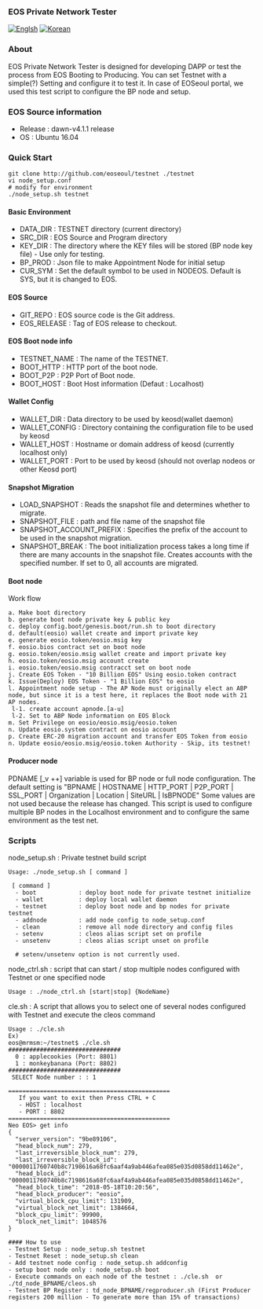 ### EOS Private Network Tester
[![Englsh](https://img.shields.io/badge/language-English-orange.svg)](README.md) [![Korean](https://img.shields.io/badge/language-Korean-blue.svg)](README_kr.md)

### About
EOS Private Network Tester is designed for developing DAPP or  test the process from EOS Booting to Producing.
You can set Testnet with a simple(?) Setting and configure it to test it.
In case of EOSeoul portal, we used this test script to configure the BP node and setup.

### EOS Source information
* Release : dawn-v4.1.1 release
* OS : Ubuntu 16.04

### Quick Start
```
git clone http://github.com/eoseoul/testnet ./testnet
vi node_setup.conf 
# modify for environment
./node_setup.sh testnet
```

#### Basic Environment
- DATA_DIR : TESTNET directory (current directory)
- SRC_DIR  : EOS Source and Program directory
- KEY_DIR  : The directory where the KEY files will be stored (BP node key file) - Use only for testing.
- BP_PROD  : Json file to make Appointment Node for initial setup
- CUR_SYM  : Set the default symbol to be used in NODEOS. Default is SYS, but it is changed to EOS.

#### EOS Source
- GIT_REPO    : EOS source code is the Git address.
- EOS_RELEASE : Tag of EOS release to checkout.

#### EOS Boot node info
- TESTNET_NAME  : The name of the TESTNET.
- BOOT_HTTP     : HTTP port of the boot node.
- BOOT_P2P      : P2P Port of Boot node.
- BOOT_HOST     : Boot Host information (Defaut : Localhost)

#### Wallet Config
- WALLET_DIR    : Data directory to be used by keosd(wallet daemon)
- WALLET_CONFIG : Directory containing the configuration file to be used by keosd
- WALLET_HOST   : Hostname or domain address of keosd (currently localhost only)
- WALLET_PORT   : Port to be used by keosd (should not overlap nodeos or other Keosd port)

#### Snapshot Migration
- LOAD_SNAPSHOT            : Reads the snapshot file and determines whether to migrate.
- SNAPSHOT_FILE            : path and file name of the snapshot file
- SNAPSHOT_ACCOUNT_PREFIX  : Specifies the prefix of the account to be used in the snapshot migration.
- SNAPSHOT_BREAK           : The boot initialization process takes a long time if there are many accounts in the snapshot file. 
                             Creates accounts with the specified number. If set to 0, all accounts are migrated.

#### Boot node
Work flow
```
a. Make boot directory
b. generate boot node private key & public key
c. deploy config.boot/genesis.boot/run.sh to boot directory
d. default(eosio) wallet create and import private key
e. generate eosio.token/eosio.msig key
f. eosio.bios contract set on boot node
g. eosio.token/eosio.msig wallet create and import private key
h. eosio.token/eosio.msig account create
i. eosio.token/eosio.msig contracct set on boot node
j. Create EOS Token - "10 Billion EOS" Using eosio.token contract
k. Issue(Deploy) EOS Token - "1 Billion EOS" to eosio
l. Appointment node setup - The AP Node must originally elect an ABP node, but since it is a test here, it replaces the Boot node with 21 AP nodes.
 l-1. create account apnode.[a-u] 
 l-2. Set to ABP Node information on EOS Block
m. Set Privilege on eosio/eosio.msig/eosio.token
n. Update eosio.system contract on eosio account 
p. Create ERC-20 migration account and transfer EOS Token from eosio
n. Update eosio/eosio.msig/eosio.token Authority - Skip, its testnet!
```

#### Producer node
PDNAME [_v ++] variable is used for BP node or full node configuration.
The default setting is "BPNAME | HOSTNAME | HTTP_PORT | P2P_PORT | SSL_PORT | Organization | Location | SiteURL | IsBPNODE"
Some values are not used because the release has changed.
This script is used to configure multiple BP nodes in the Localhost environment and to configure the same environment as the test net.

### Scripts
node_setup.sh : Private testnet build script
```
Usage: ./node_setup.sh [ command ]

 [ command ]
  - boot            : deploy boot node for private testnet initialize
  - wallet          : deploy local wallet daemon
  - testnet         : deploy boot node and bp nodes for private testnet
  - addnode         : add node config to node_setup.conf
  - clean           : remove all node directory and config files
  - setenv          : cleos alias script set on profile
  - unsetenv        : cleos alias script unset on profile

  # setenv/unsetenv option is not currently used.

```

node_ctrl.sh : script that can start / stop multiple nodes configured with Testnet or one specified node
```
Usage : ./node_ctrl.sh [start|stop] {NodeName}
```

cle.sh : A script that allows you to select one of several nodes configured with Testnet and execute the cleos command
```
Usage : ./cle.sh 
Ex)
eos@mrmsm:~/testnet$ ./cle.sh
################################
  0 : applecookies (Port: 8801)
  1 : monkeybanana (Port: 8802)
################################
 SELECT Node number : : 1

==============================================
   If you want to exit then Press CTRL + C
   - HOST : localhost
   - PORT : 8802
==============================================
Neo EOS> get info
{
  "server_version": "9be89106",
  "head_block_num": 279,
  "last_irreversible_block_num": 279,
  "last_irreversible_block_id": "0000011760740b8c7198616a68fc6aaf4a9ab446afea085e035d0858dd11462e",
  "head_block_id": "0000011760740b8c7198616a68fc6aaf4a9ab446afea085e035d0858dd11462e",
  "head_block_time": "2018-05-18T10:20:56",
  "head_block_producer": "eosio",
  "virtual_block_cpu_limit": 131909,
  "virtual_block_net_limit": 1384664,
  "block_cpu_limit": 99900,
  "block_net_limit": 1048576
}

```
```
#### How to use 
- Testnet Setup : node_setup.sh testnet
- Testnet Reset : node_setup.sh clean
- Add testnet node config : node_setup.sh addconfig
- setup boot node only : node_setup.sh boot
- Execute commands on each node of the testnet : ./cle.sh  or  ./td_node_BPNAME/cleos.sh 
- Testnet BP Register : td_node_BPNAME/regproducer.sh (First Producer registers 200 million - To generate more than 15% of transactions)
```